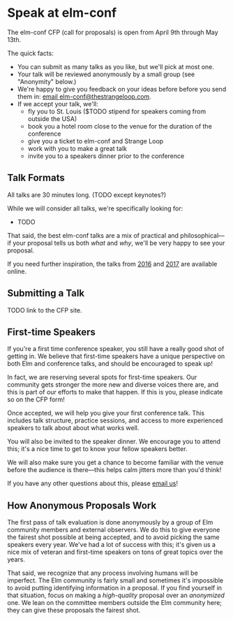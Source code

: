 # Speak at elm-conf

The elm-conf CFP (call for proposals) is open from April 9th through May 13th.

The quick facts:

- You can submit as many talks as you like, but we'll pick at most one.
- Your talk will be reviewed anonymously by a small group (see "Anonymity" below.)
- We're happy to give you feedback on your ideas before before you send them in: [email elm-conf@thestrangeloop.com](mailto:elm-conf@thestrangeloop.com).
- If we accept your talk, we'll:
  - fly you to St. Louis ($TODO stipend for speakers coming from outside the USA)
  - book you a hotel room close to the venue for the duration of the conference
  - give you a ticket to elm-conf and Strange Loop
  - work with you to make a great talk
  - invite you to a speakers dinner prior to the conference

## Talk Formats

All talks are 30 minutes long. (TODO except keynotes?)

While we will consider all talks, we're specifically looking for:

- TODO

That said, the best elm-conf talks are a mix of practical and philosophical&mdash;if your proposal tells us both *what* and *why*, we'll be very happy to see your proposal.

If you need further inspiration, the talks from [2016](TODO) and [2017](TODO) are available online.

## Submitting a Talk

TODO link to the CFP site.

## First-time Speakers

If you're a first time conference speaker, you still have a really good shot of getting in.
We believe that first-time speakers have a unique perspective on both Elm and conference talks, and should be encouraged to speak up!

In fact, we are reserving several spots for first-time speakers.
Our community gets stronger the more new and diverse voices there are, and this is part of our efforts to make that happen.
If this is you, please indicate so on the CFP form!

Once accepted, we will help you give your first conference talk.
This includes talk structure, practice sessions, and access to more experienced speakers to talk about about what works well.

You will also be invited to the speaker dinner.
We encourage you to attend this; it's a nice time to get to know your fellow speakers better.

We will also make sure you get a chance to become familiar with the venue before the audience is there&mdash;this helps calm jitters more than you'd think!

If you have any other questions about this, please [email us](mailto:elm-conf@thestrangeloop.com)!

## How Anonymous Proposals Work

The first pass of talk evaluation is done anonymously by a group of Elm community members and external observers.
We do this to give everyone the fairest shot possible at being accepted, and to avoid picking the same speakers every year.
We've had a lot of success with this; it's given us a nice mix of veteran and first-time speakers on tons of great topics over the years.

That said, we recognize that any process involving humans will be imperfect.
The Elm community is fairly small and sometimes it's impossible to avoid putting identifying information in a proposal.
If you find yourself in that situation, focus on making a *high-quality* proposal over an *anonymized* one.
We lean on the committee members outside the Elm community here; they can give these proposals the fairest shot.
